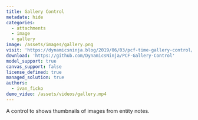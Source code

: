 ```yaml
---
title: Gallery Control
metadate: hide
categories:
  - attachments
  - image
  - gallery
image: /assets/images/gallery.png
visit: 'https://dynamicsninja.blog/2019/06/03/pcf-time-gallery-control/'
download: 'https://github.com/DynamicsNinja/PCF-Gallery-Control'
model_support: true
canvas_support: false
license_defined: true
managed_solution: true
authors:
  - ivan_ficko
demo_video: /assets/videos/gallery.mp4
---
```


A control to shows thumbnails of images from entity notes.
